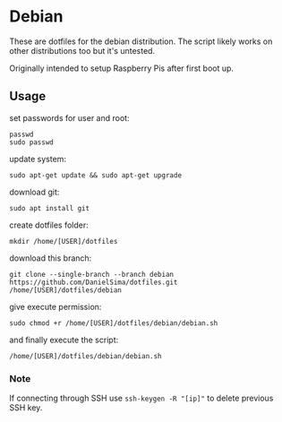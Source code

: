 # Debian
These are dotfiles for the debian distribution. The script likely works on other distributions too but it's untested.

Originally intended to setup Raspberry Pis after first boot up.

## Usage

set passwords for user and root:

	passwd
	sudo passwd

update system:

	sudo apt-get update && sudo apt-get upgrade
    
download git:

	sudo apt install git
    
create dotfiles folder:

	mkdir /home/[USER]/dotfiles
    
download this branch:

	git clone --single-branch --branch debian https://github.com/DanielSima/dotfiles.git /home/[USER]/dotfiles/debian

give execute permission:

	sudo chmod +r /home/[USER]/dotfiles/debian/debian.sh

and finally execute the script:

	/home/[USER]/dotfiles/debian/debian.sh
    
### Note
If connecting through SSH use `ssh-keygen -R "[ip]"` to delete previous SSH key.